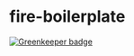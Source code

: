 # fire-boilerplate

[![Greenkeeper badge](https://badges.greenkeeper.io/elcoosp/fire-boilerplate.svg)](https://greenkeeper.io/)
